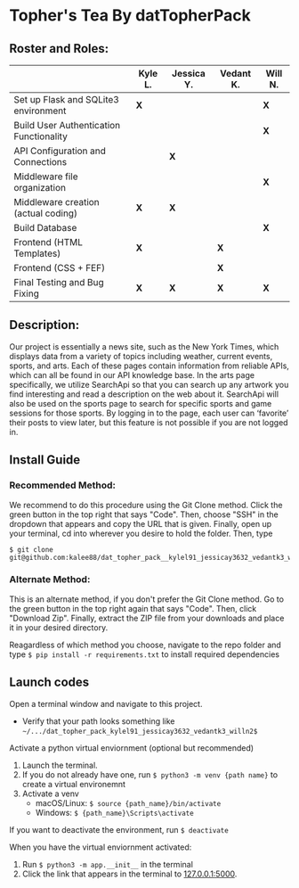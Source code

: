 # Topher's Tea By datTopherPack
## Roster and Roles:  
|                                        | Kyle L.    | Jessica Y. |  Vedant K. | Will N.  |
| -------------------------------------- | ---------- | ---------- | ---------- | -------- |
| Set up Flask and SQLite3 environment   |    **X**   |            |            |   **X**  |
| Build User Authentication Functionality|            |            |            |   **X**  |
| API Configuration and Connections      |            |    **X**   |            |          |
| Middleware file organization           |            |            |            |   **X**  |
| Middleware creation (actual coding)    |    **X**   |    **X**   |            |          |
| Build Database                         |            |            |            |   **X**  |
| Frontend (HTML Templates)              |    **X**   |            |   **X**    |          |
| Frontend (CSS + FEF)                   |            |            |   **X**    |          |
| Final Testing and Bug Fixing           |    **X**   |    **X**   |   **X**    |   **X**  |
## Description:
Our project is essentially a news site, such as the New York Times, which displays data from a variety of topics including weather, current events, sports, and arts. Each of these pages contain information from reliable APIs, which can all be found in our API knowledge base. In the arts page specifically, we utilize SearchApi so that you can search up any artwork you find interesting and read a description on the web about it. SearchApi will also be used on the sports page to search for specific sports and game sessions for those sports. By logging in to the page, each user can ‘favorite’ their posts to view later, but this feature is not possible if you are not logged in. 
## Install Guide
### Recommended Method: 
We recommend to do this procedure using the Git Clone method. Click the green button in the top right that says "Code". Then, choose "SSH" in the dropdown that appears and copy the URL that is given. Finally, open up your terminal, cd into wherever you desire to hold the folder. Then, type 
```
$ git clone git@github.com:kalee88/dat_topher_pack__kylel91_jessicay3632_vedantk3_willn2.git
```

### Alternate Method: 
This is an alternate method, if you don't prefer the Git Clone method. Go to the green button in the top right again that says "Code". Then, click "Download Zip". Finally, extract the ZIP file from your downloads and place it in your desired directory. 

Reagardless of which method you choose, navigate to the repo folder and type ```$ pip install -r requirements.txt``` to install required dependencies
## Launch codes
Open a terminal window and navigate to this project.
  * Verify that your path looks something like ```~/.../dat_topher_pack_kylel91_jessicay3632_vedantk3_willn2$```
  
Activate a python virtual enviornment (optional but recommended)
1. Launch the terminal.
2. If you do not already have one, run ```$ python3 -m venv {path name}``` to create a virtual environemnt
3. Activate a venv
    * macOS/Linux: `$ source {path_name}/bin/activate`
    * Windows: `$ {path_name}\Scripts\activate`

If you want to deactivate the environment, run ```$ deactivate``` 

When you have the virtual enviornment activated:
1. Run ```$ python3 -m app.__init__``` in the terminal
2. Click the link that appears in the terminal to [127.0.0.1:5000](http://127.0.0.1:5000).

